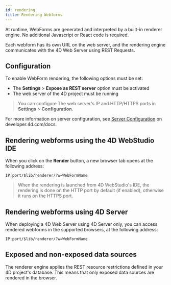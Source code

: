 ```yaml
---
id: rendering
title: Rendering Webforms
---
```


At runtime, WebForms are generated and interpreted by a built-in renderer engine. No additional Javascript or React code is required. 

Each webform has its own URL on the web server, and the rendering engine communicates with the 4D Web Server using REST Requests.

## Configuration

To enable WebForm rendering, the following options must be set:

* The **Settings** > **Expose as REST server** option must be activated 
* The web server of the 4D project must be running

> You can configure The web server's IP and HTTP/HTTPS ports in **Settings** > 
**Configuration**.

For more information on server configuration, see [Server Configuration](https://developer.4d.com/docs/en/REST/configuration.html) on developer.4d.com/docs.

## Rendering webforms using the 4D WebStudio IDE

When you click on the **Render** button, a new browser tab opens at the following address:

`IP:port/$lib/renderer/?w=WebFormName`

> When the rendering is launched from 4D WebStudio's IDE, the rendering is done on the HTTP port by default (if enabled), otherwise it runs on the HTTPS port.

## Rendering webforms using 4D Server

When deploying a 4D Web Server using 4D Server only, you can access rendered webforms in the supported browsers, at the following address:

`IP:port/$lib/renderer/?w=WebFormName`

## Exposed and non-exposed data sources 

The renderer engine applies the REST resource restrictions defined in your 4D project's database. This means that only exposed data sources are rendered in the browser. 

